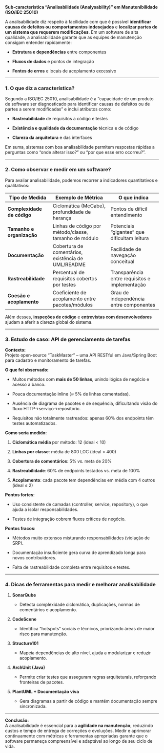 **Sub-característica “Analisabilidade (Analysability)” em Manutenibilidade (ISO/IEC 25010)**

A analisabilidade diz respeito à facilidade com que é possível **identificar causas de defeitos ou comportamentos indesejados** e **localizar partes de um sistema que requerem modificações**. Em um software de alta qualidade, a analisabilidade garante que as equipes de manutenção consigam entender rapidamente:

- **Estrutura e dependências** entre componentes
    
- **Fluxos de dados** e pontos de integração
    
- **Fontes de erros** e locais de acoplamento excessivo
    

---

### 1. O que diz a característica?

Segundo a ISO/IEC 25010, analisabilidade é a “capacidade de um produto de software ser diagnosticado para identificar causas de defeitos ou de partes a serem modificadas” e inclui atributos como:

- **Rastreabilidade** de requisitos a código e testes
    
- **Existência e qualidade da documentação** técnica e de código
    
- **Clareza da arquitetura** e das interfaces
    

Em suma, sistemas com boa analisabilidade permitem respostas rápidas a perguntas como “onde alterar isso?” ou “por que esse erro ocorreu?”.

---

### 2. Como observar e medir em um software?

Para avaliar analisabilidade, podemos recorrer a indicadores quantitativos e qualitativos:

|Tipo de Medida|Exemplo de Métrica|O que indica|
|---|---|---|
|**Complexidade de código**|Ciclomática (McCabe), profundidade de herança|Pontos de difícil entendimento|
|**Tamanho e organização**|Linhas de código por método/classe, tamanho de módulo|Potenciais “gigantes” que dificultam leitura|
|**Documentação**|Cobertura de comentários, existência de UML/README|Facilidade de navegação conceitual|
|**Rastreabilidade**|Percentual de requisitos cobertos por testes|Transparência entre requisitos e implementação|
|**Coesão e acoplamento**|Coeficiente de acoplamento entre pacotes/módulos|Grau de independência entre componentes|

Além desses, **inspeções de código** e **entrevistas com desenvolvedores** ajudam a aferir a clareza global do sistema.

---

### 3. Estudo de caso: API de gerenciamento de tarefas

**Contexto:**  
Projeto open-source “TaskMaster” – uma API RESTful em Java/Spring Boot para cadastro e monitoramento de tarefas.

**O que foi observado:**

- Muitos métodos com **mais de 50 linhas**, unindo lógica de negócio e acesso a banco.
    
- Pouca documentação inline (≈ 5% de linhas comentadas).
    
- Ausência de diagrama de pacotes e de sequência, dificultando visão do fluxo HTTP→serviço→repositório.
    
- Requisitos não totalmente rastreados: apenas 60% dos endpoints têm testes automatizados.
    

**Como seria medido:**

1. **Ciclomática média** por método: 12 (ideal < 10)
    
2. **Linhas por classe**: média de 800 LOC (ideal < 400)
    
3. **Cobertura de comentários**: 5% vs. meta de 20%
    
4. **Rastreabilidade**: 60% de endpoints testados vs. meta de 100%
    
5. **Acoplamento**: cada pacote tem dependências em média com 4 outros (ideal ≤ 2)
    

**Pontos fortes:**

- Uso consistente de camadas (controller, service, repository), o que ajuda a isolar responsabilidades.
    
- Testes de integração cobrem fluxos críticos de negócio.
    

**Pontos fracos:**

- Métodos muito extensos misturando responsabilidades (violação de SRP).
    
- Documentação insuficiente gera curva de aprendizado longa para novos contribuidores.
    
- Falta de rastreabilidade completa entre requisitos e testes.
    

---

### 4. Dicas de ferramentas para medir e melhorar analisabilidade

1. **SonarQube**
    
    - Detecta complexidade ciclomática, duplicações, normas de comentários e acoplamento.
        
2. **CodeScene**
    
    - Identifica “hotspots” sociais e técnicos, priorizando áreas de maior risco para manutenção.
        
3. **Structure101**
    
    - Mapeia dependências de alto nível, ajuda a modularizar e reduzir acoplamento.
        
4. **ArchUnit (Java)**
    
    - Permite criar testes que asseguram regras arquiteturais, reforçando fronteiras de pacotes.
        
5. **PlantUML + Documentação viva**
    
    - Gera diagramas a partir de código e mantém documentação sempre sincronizada.
        

---

**Conclusão:**  
A analisabilidade é essencial para a **agilidade na manutenção**, reduzindo custos e tempo de entrega de correções e evoluções. Medir e aprimorar continuamente com métricas e ferramentas apropriadas garante que o software permaneça compreensível e adaptável ao longo de seu ciclo de vida.